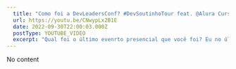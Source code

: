 ```yaml
---
  title: "Como foi a DevLeadersConf? #DevSoutinhoTour feat. @Alura Cursos Online"
  url: https://youtu.be/CNwypLx2B1E
  date: 2022-09-30T22:00:03.000Z
  postType: YOUTUBE_VIDEO
  excerpt: "Qual foi o último evenrto presencial que você foi? Eu no último sábado fui apresentar uma palestra na DevLeaders Conf e gravei esse daily vlog pra ti trazer um pouquinho de como foi a experiência lá!!! Pega a pipoquinha e Bora ver!"
---
```

  
  No content
  